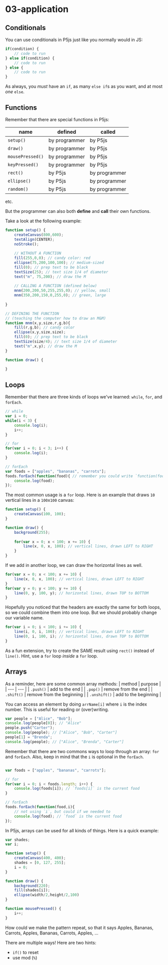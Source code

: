 # 03-application

## Conditionals

You can use conditionals in P5js just like you normally would in JS:

```js
if(condition) {
    // code to run
} else if(condition) {
    // code to run
} else {
    // code to run
}
```

As always, you _must_ have an `if`, as many `else if`s as you want, and at most _one_ `else`.

## Functions

Remember that there are special functions in P5js:

| name | defined | called |
| --- | --- | --- |
| `setup()` | by programmer | by P5js |
| `draw()` | by programmer | by P5js |
| `mousePressed()` | by programmer | by P5js |
| `keyPressed()` | by programmer | by P5js |
| `rect()` | by P5js | by programmer |
| `ellipse()` | by P5js | by programmer |
| `random()` | by P5js | by programmer |
etc.

But the programmer can also both **define** and **call** their own functions.

Take a look at the following example:
```js
function setup() {
    createCanvas(800,600);
    textAlign(CENTER);
    noStroke();
    
    // WITHOUT A FUNCTION
    fill(255,0,0); // candy color: red
    ellipse(75,200,100,100); // medium-sized
    fill(0); // prep text to be black
    textSize(25); // text size 1/4 of diameter
    text("m", 75,200); // draw the M
    
    // CALLING A FUNCTION (defined below)
    mnm(200,200,50,255,255,0); // yellow, small
    mnm(350,200,150,0,255,0); // green, large
    
}

// DEFINING THE FUNCTION
// (teaching the computer how to draw an M&M)
function mnm(x,y,size,r,g,b){
    fill(r,g,b); // candy color
    ellipse(x,y,size,size);
    fill(0); // prep text to be black
    textSize(size/4); // text size 1/4 of diameter
    text("m",x,y); // draw the M
}

function draw() {
    
}
```

## Loops

Remember that there are three kinds of loops we've learned: `while`, `for`, and `forEach`.

```js
// while
var i = 0;
while(i < 3) {
    console.log(i);
    i++;
}

// for
for(var i = 0; i < 3; i++) {
    console.log(i);
}

// forEach
var foods = ["apples", "bananas", "carrots"];
foods.forEach(function(food){ // remember you could write `function(food, i)` to have access to `i`
    console.log(food);
});

```

The most common usage is a `for` loop. Here is an example that draws `10` vertical lines in a `100`x`100` canvas:
```js
function setup() {
    createCanvas(100, 100);
}

function draw() {
    background(255);
  
    for(var x = 0; x < 100; x += 10) {
        line(x, 0, x, 100); // vertical lines, drawn LEFT to RIGHT
    }
}
```

If we add in another loop, we can draw the horizontal lines as well.
```js
for(var x = 0; x < 100; x += 10) {
    line(x, 0, x, 100); // vertical lines, drawn LEFT to RIGHT
}
for(var y = 0; y < 100; y += 10) {
    line(0, y, 100, y); // horizontal lines, drawn TOP to BOTTOM
}
```

Hopefully you noticed that the headers are exactly the same for both loops, so we could combine them into one loop. But we should probably change our variable name.
```js
for(var i = 0; i < 100; i += 10) {
    line(i, 0, i, 100); // vertical lines, drawn LEFT to RIGHT
    line(0, i, 100, i); // horizontal lines, drawn TOP to BOTTOM
}
```

As a fun extension, try to create the SAME result using `rect()` instead of `line()`. Hint, use a `for` loop _inside_ a `for` loop.

## Arrays

As a reminder, here are some common array methods:
| method | purpose |
| --- | --- |
| `.push()` | add to the end |
| `.pop()` | remove from the end |
| `.shift()` | remove from the beginning |
| `.unshift()` | add to the beginning |

You can access an element by doing `arrName[i]` where `i` is the index number. This is useful for reading or (over)writing.

```js
var people = ["Alice", "Bob"];
console.log(people[0]); // "Alice"
people.push("Carter");
console.log(people); // ["Alice", "Bob", "Carter"]
people[1] = "Brenda";
console.log(people); // ["Alice", "Brenda", "Carter"]
```

Remember that there are two commons ways to loop through an array: `for` and `forEach`. Also, keep in mind that the `i` is optional in the `forEach`.

```js

var foods = ["apples", "bananas", "carrots"];

// for
for(var i = 0; i < foods.length; i++) {
    console.log(foods[i]); // `foods[i]` is the current food
}

// forEach
foods.forEach(function(food,i){ 
    // not using `i`, but could if we needed to
    console.log(food); // `food` is the current food
});
```

In P5js, arrays can be used for all kinds of things. Here is a quick example:

```js
var shades;
var i;

function setup() {
    createCanvas(400, 400);
    shades = [0, 127, 255];
    i = 0;
}

function draw() {
    background(220);
    fill(shades[i]);
    ellipse(width/2,height/2,100)
}

function mousePressed() {
    i++;
}
```

How could we make the pattern repeat, so that it says Apples, Bananas, Carrots, Apples, Bananas, Carrots, Apples, ...

There are multiple ways! Here are two hints:
* `if()` to reset
* use mod (`%`)
